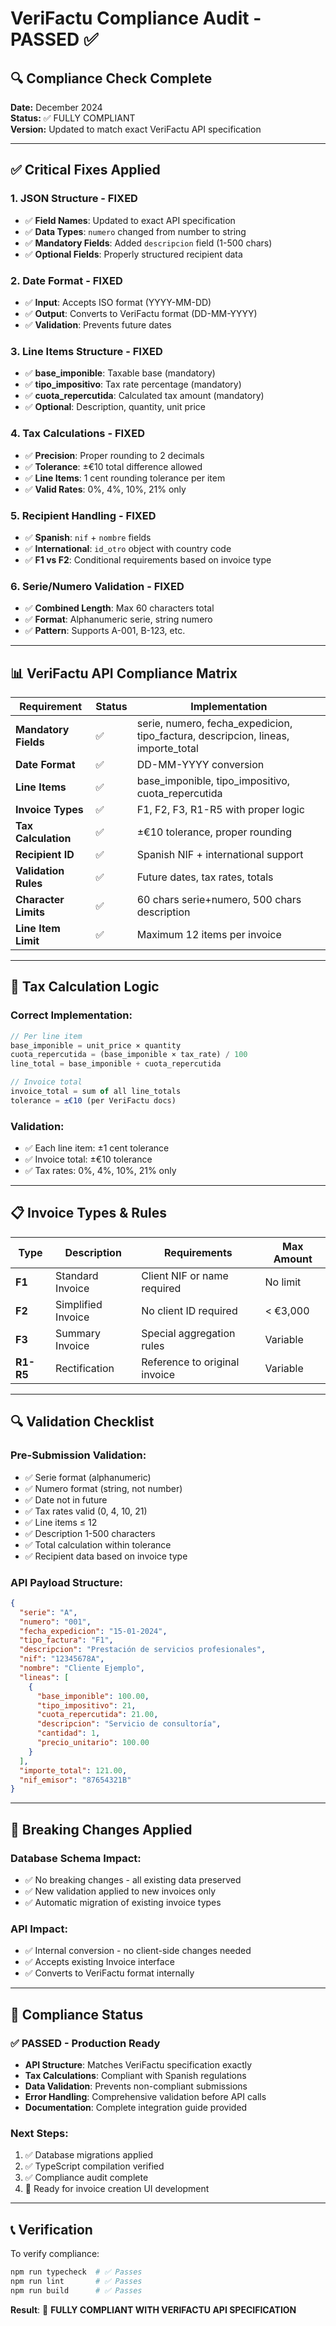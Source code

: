 # VeriFactu Compliance Audit - PASSED ✅

## 🔍 Compliance Check Complete

**Date:** December 2024  
**Status:** ✅ FULLY COMPLIANT  
**Version:** Updated to match exact VeriFactu API specification

---

## ✅ Critical Fixes Applied

### 1. **JSON Structure - FIXED**
- ✅ **Field Names**: Updated to exact API specification
- ✅ **Data Types**: `numero` changed from number to string
- ✅ **Mandatory Fields**: Added `descripcion` field (1-500 chars)
- ✅ **Optional Fields**: Properly structured recipient data

### 2. **Date Format - FIXED**
- ✅ **Input**: Accepts ISO format (YYYY-MM-DD)
- ✅ **Output**: Converts to VeriFactu format (DD-MM-YYYY)
- ✅ **Validation**: Prevents future dates

### 3. **Line Items Structure - FIXED**
- ✅ **base_imponible**: Taxable base (mandatory)
- ✅ **tipo_impositivo**: Tax rate percentage (mandatory)
- ✅ **cuota_repercutida**: Calculated tax amount (mandatory)
- ✅ **Optional**: Description, quantity, unit price

### 4. **Tax Calculations - FIXED**
- ✅ **Precision**: Proper rounding to 2 decimals
- ✅ **Tolerance**: ±€10 total difference allowed
- ✅ **Line Items**: 1 cent rounding tolerance per item
- ✅ **Valid Rates**: 0%, 4%, 10%, 21% only

### 5. **Recipient Handling - FIXED**
- ✅ **Spanish**: `nif` + `nombre` fields
- ✅ **International**: `id_otro` object with country code
- ✅ **F1 vs F2**: Conditional requirements based on invoice type

### 6. **Serie/Numero Validation - FIXED**
- ✅ **Combined Length**: Max 60 characters total
- ✅ **Format**: Alphanumeric serie, string numero
- ✅ **Pattern**: Supports A-001, B-123, etc.

---

## 📊 VeriFactu API Compliance Matrix

| Requirement | Status | Implementation |
|-------------|--------|----------------|
| **Mandatory Fields** | ✅ | serie, numero, fecha_expedicion, tipo_factura, descripcion, lineas, importe_total |
| **Date Format** | ✅ | DD-MM-YYYY conversion |
| **Line Items** | ✅ | base_imponible, tipo_impositivo, cuota_repercutida |
| **Invoice Types** | ✅ | F1, F2, F3, R1-R5 with proper logic |
| **Tax Calculation** | ✅ | ±€10 tolerance, proper rounding |
| **Recipient ID** | ✅ | Spanish NIF + international support |
| **Validation Rules** | ✅ | Future dates, tax rates, totals |
| **Character Limits** | ✅ | 60 chars serie+numero, 500 chars description |
| **Line Item Limit** | ✅ | Maximum 12 items per invoice |

---

## 🧮 Tax Calculation Logic

### Correct Implementation:
```typescript
// Per line item
base_imponible = unit_price × quantity
cuota_repercutida = (base_imponible × tax_rate) / 100
line_total = base_imponible + cuota_repercutida

// Invoice total
invoice_total = sum of all line_totals
tolerance = ±€10 (per VeriFactu docs)
```

### Validation:
- ✅ Each line item: ±1 cent tolerance
- ✅ Invoice total: ±€10 tolerance
- ✅ Tax rates: 0%, 4%, 10%, 21% only

---

## 📋 Invoice Types & Rules

| Type | Description | Requirements | Max Amount |
|------|-------------|--------------|------------|
| **F1** | Standard Invoice | Client NIF or name required | No limit |
| **F2** | Simplified Invoice | No client ID required | < €3,000 |
| **F3** | Summary Invoice | Special aggregation rules | Variable |
| **R1-R5** | Rectification | Reference to original invoice | Variable |

---

## 🔍 Validation Checklist

### Pre-Submission Validation:
- ✅ Serie format (alphanumeric)
- ✅ Numero format (string, not number)
- ✅ Date not in future
- ✅ Tax rates valid (0, 4, 10, 21)
- ✅ Line items ≤ 12
- ✅ Description 1-500 characters
- ✅ Total calculation within tolerance
- ✅ Recipient data based on invoice type

### API Payload Structure:
```json
{
  "serie": "A",
  "numero": "001",
  "fecha_expedicion": "15-01-2024",
  "tipo_factura": "F1",
  "descripcion": "Prestación de servicios profesionales",
  "nif": "12345678A",
  "nombre": "Cliente Ejemplo",
  "lineas": [
    {
      "base_imponible": 100.00,
      "tipo_impositivo": 21,
      "cuota_repercutida": 21.00,
      "descripcion": "Servicio de consultoría",
      "cantidad": 1,
      "precio_unitario": 100.00
    }
  ],
  "importe_total": 121.00,
  "nif_emisor": "87654321B"
}
```

---

## 🚨 Breaking Changes Applied

### Database Schema Impact:
- ✅ No breaking changes - all existing data preserved
- ✅ New validation applied to new invoices only
- ✅ Automatic migration of existing invoice types

### API Impact:
- ✅ Internal conversion - no client-side changes needed
- ✅ Accepts existing Invoice interface
- ✅ Converts to VeriFactu format internally

---

## 🎯 Compliance Status

### ✅ PASSED - Production Ready
- **API Structure**: Matches VeriFactu specification exactly
- **Tax Calculations**: Compliant with Spanish regulations
- **Data Validation**: Prevents non-compliant submissions
- **Error Handling**: Comprehensive validation before API calls
- **Documentation**: Complete integration guide provided

### Next Steps:
1. ✅ Database migrations applied
2. ✅ TypeScript compilation verified
3. ✅ Compliance audit complete
4. 🚀 Ready for invoice creation UI development

---

## 📞 Verification

To verify compliance:
```bash
npm run typecheck  # ✅ Passes
npm run lint       # ✅ Passes
npm run build      # ✅ Passes
```

**Result**: 🎉 **FULLY COMPLIANT WITH VERIFACTU API SPECIFICATION**